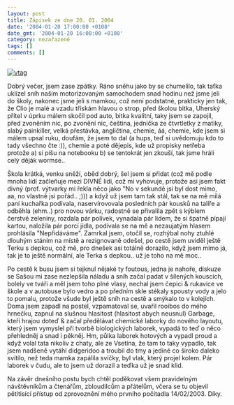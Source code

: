 ```yaml
---
layout: post
title: Zápisek ze dne 20. 01. 2004
date: '2004-01-20 17:00:00 +0100'
date_gmt: '2004-01-20 16:00:00 +0100'
category: nezařazené
tags: []
comments: []
---
```

<div >  <a href="%base_url%/assets/old-images/panel.jpg"><img alt="vtag" src="%base_url%/assets/old-images/panel.jpg"></a>  </div>
<p>Dobrý večer, jsem zase zpátky. Ráno sněhu jako by se chumelilo, tak taťka uklízel sníh  naším motorizovaným samochodem snad hodinu než jsme jeli do školy, nakonec jsme jeli s mamkou,  což není podstatné, prakticky jen tak, že Clio je malé a vzadu třískám hlavou o strop,  před školou bitka, Uherský přítel v úprku málem skočil pod auto, bitka kvalitní, taky jsem se zapojil,  před zvoněním nic, po zvonění nic, čeština, jednička ze čtvrtletky z matiky, slabý painkiller,  velká přestávka, angličtina, chemie, áá, chemie, kde jsem si málem upsal ruku, doufám, že jsem to  dal (a hups, teď si uvědomuju kdo to tady všechno čte :)), chemie a poté dějepis, kde už propisky netřeba  protože a) si píšu na notebooku b) se tentokrát jen zkouší, tak jsme hráli celý děják wormse..</p>
<p>Škola krátká, venku sněží, oběd dobrý, šel jsem si přidat (což mě podle mnoha lidí začleňuje mezi  DIVNÉ lidi, což mi vyhovuje, protože asi jsem fakt divný (prof. výtvarky mi řekla něco jako &quot;No  v sekundě jsi byl dost mimo, aa, no vlastně jsi pořád.. ;))) a když už jsem tam tak stál, tak se na mě milá  paní kuchařka podívala, naservírovovala posledních pár kousků na talíře a odběhla (ehm..) pro novou  várku, radostně se přivalila zpět s kýblem čerstvé zeleniny, rozdala pár polívek, vynadala pár  lidem, že si špatně pípají kartou, naložila pár porcí jídla, podívala se na mě a nezaujatým hlasem  prohlásila &quot;Nepřidáváme&quot;. Zamrkal jsem, otočil se, rozhýbal nohy ztuhlé dlouhým stáním na místě  a rezignovaně odešel, po cestě jsem uviděl ještě Terku s depkou, což mě, pro dnešek asi totálně dorazilo,  když jsem mimo já, tak je to ještě normální, ale Terka s depkou.. už je toho na mě moc..</p>
<p>Po cestě k busu jsem si tejknul nějaké ty foutous, jedna je nahoře, diskuze se Sašou mi zase nezlepšila  náladu a sníh začal padat v šílených kouscích, bolely ve tváři a měl jsem toho plné vlasy, nechal jsem  čepici &amp; rukavice ve škole a v autobuse bylo vedro a po předním skle stékaly spousty vody a jelo to  pomalu, protože všude byl ještě sníh na cestě a smýkalo to v kolejích. Doma jsem zapadl na postel,  vzpamatoval se, uvařil rooibos do mého hrnečku, zapnul na slušnou hlasitost (hlasitost abych neusnul)  Garbage, kteří hrajou doteď &amp; začal předělávat chemické laborky do nového layoutu, který jsem vymyslel  při tvorbě biologických laborek, vypadá to teď o něco přehledněj a snad i pěkněj. Hm, půlka laborek  hotových a vypadl proud a když volal tata nikoliv z chaty, ale ze Vsetína, že tam to taky vypadlo,  tak jsem nadšeně vytáhl didgeridoo a troubil do tmy a jediné co široko daleko svítilo, než teda mamka  zapálila svíčky, byl vlak, který projel kolem. Pár laborek v čudu, ale to jsem už dorazil a teďka už je snad  klid.</p>
<p>Na závěr dnešního postu bych chtěl poděkovat všem pravidelným návštěvníkům a čtenářům, zbloudilcům a  přátelům, včera se tu objevil pětitisící přístup od zprovoznění mého prvního počítadla 14/02/2003. Díky.</p>
